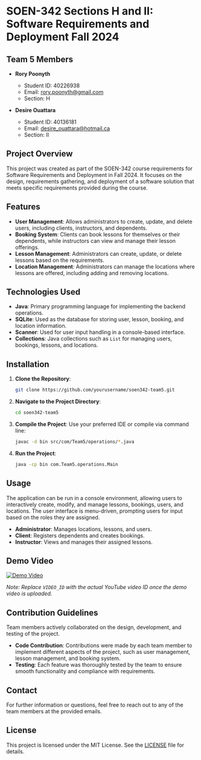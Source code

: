 # SOEN-342 Sections H and II: Software Requirements and Deployment Fall 2024

## Team 5 Members

- **Rory Poonyth**  
  - Student ID: 40226938  
  - Email: rory.poonyth@gmail.com  
  - Section: H

- **Desire Ouattara**  
  - Student ID: 40136181  
  - Email: desire_ouattara@hotmail.ca  
  - Section: II

## Project Overview

This project was created as part of the SOEN-342 course requirements for Software Requirements and Deployment in Fall 2024. It focuses on the design, requirements gathering, and deployment of a software solution that meets specific requirements provided during the course.

## Features

- **User Management**: Allows administrators to create, update, and delete users, including clients, instructors, and dependents.
- **Booking System**: Clients can book lessons for themselves or their dependents, while instructors can view and manage their lesson offerings.
- **Lesson Management**: Administrators can create, update, or delete lessons based on the requirements.
- **Location Management**: Administrators can manage the locations where lessons are offered, including adding and removing locations.

## Technologies Used

- **Java**: Primary programming language for implementing the backend operations.
- **SQLite**: Used as the database for storing user, lesson, booking, and location information.
- **Scanner**: Used for user input handling in a console-based interface.
- **Collections**: Java collections such as `List` for managing users, bookings, lessons, and locations.

## Installation

1. **Clone the Repository**:
   ```bash
   git clone https://github.com/yourusername/soen342-team5.git
   ```

2. **Navigate to the Project Directory**:
   ```bash
   cd soen342-team5
   ```

3. **Compile the Project**:
   Use your preferred IDE or compile via command line:
   ```bash
   javac -d bin src/com/Team5/operations/*.java
   ```

4. **Run the Project**:
   ```bash
   java -cp bin com.Team5.operations.Main
   ```

## Usage

The application can be run in a console environment, allowing users to interactively create, modify, and manage lessons, bookings, users, and locations. The user interface is menu-driven, prompting users for input based on the roles they are assigned.

- **Administrator**: Manages locations, lessons, and users.
- **Client**: Registers dependents and creates bookings.
- **Instructor**: Views and manages their assigned lessons.

## Demo Video

[![Demo Video](https://img.youtube.com/vi/VIDEO_ID/0.jpg)](https://www.youtube.com/watch?v=VIDEO_ID)

*Note: Replace `VIDEO_ID` with the actual YouTube video ID once the demo video is uploaded.*

## Contribution Guidelines

Team members actively collaborated on the design, development, and testing of the project.
- **Code Contribution**: Contributions were made by each team member to implement different aspects of the project, such as user management, lesson management, and booking system.
- **Testing**: Each feature was thoroughly tested by the team to ensure smooth functionality and compliance with requirements.

## Contact
For further information or questions, feel free to reach out to any of the team members at the provided emails.

## License

This project is licensed under the MIT License. See the [LICENSE](LICENSE) file for details.

